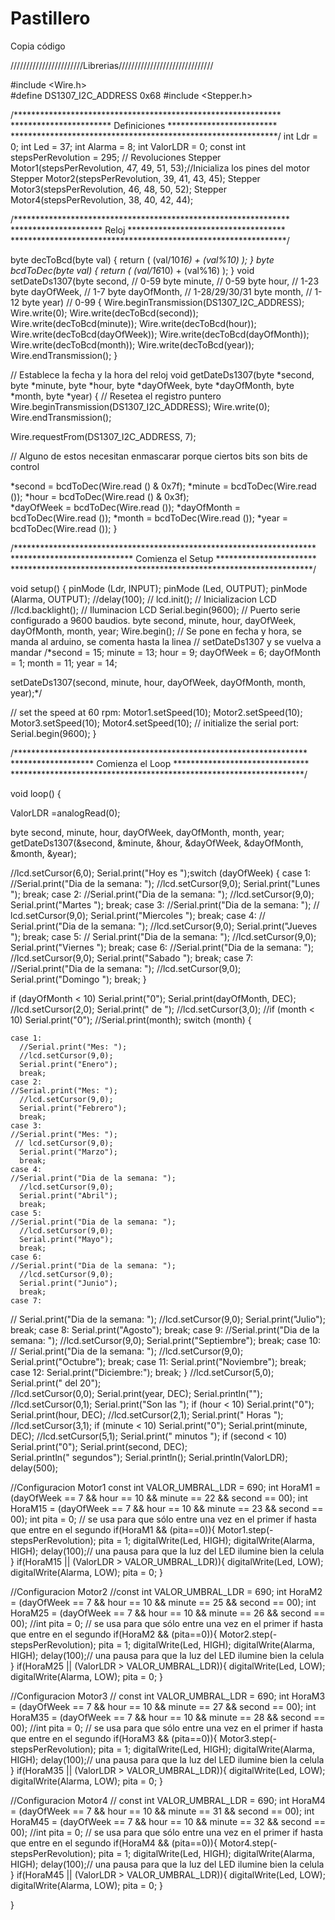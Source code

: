 Pastillero
==========

Copia código

///////////////////////Librerias//////////////////////////////

#include <Wire.h>  
#define DS1307_I2C_ADDRESS 0x68 
#include <Stepper.h>

/*************************************************************
*********************** Definiciones *************************
*************************************************************/
int Ldr = 0;
int Led = 37;
int Alarma = 8;
int ValorLDR = 0;
const int stepsPerRevolution = 295;  // Revoluciones
Stepper Motor1(stepsPerRevolution, 47, 49, 51, 53);//Inicializa los pines del motor
Stepper Motor2(stepsPerRevolution, 39, 41, 43, 45);
Stepper Motor3(stepsPerRevolution, 46, 48, 50, 52);
Stepper Motor4(stepsPerRevolution, 38, 40, 42, 44);

/***************************************************************
********************* Reloj ************************************
***************************************************************/

byte decToBcd(byte val)
{
  return ( (val/10*16) + (val%10) );
}
byte bcdToDec(byte val)
{
  return ( (val/16*10) + (val%16) );
}
void setDateDs1307(byte second,        // 0-59
                   byte minute,        // 0-59
                   byte hour,          // 1-23
                   byte dayOfWeek,     // 1-7
                   byte dayOfMonth,    // 1-28/29/30/31
                   byte month,         // 1-12
                   byte year)          // 0-99
{
    Wire.beginTransmission(DS1307_I2C_ADDRESS);
   Wire.write(0);
   Wire.write(decToBcd(second));    
   Wire.write(decToBcd(minute));
   Wire.write(decToBcd(hour));      
   Wire.write(decToBcd(dayOfWeek));
   Wire.write(decToBcd(dayOfMonth));
   Wire.write(decToBcd(month));
   Wire.write(decToBcd(year));
   Wire.endTransmission();
}

// Establece la fecha y la hora del reloj
void getDateDs1307(byte *second,
          byte *minute,
          byte *hour,
          byte *dayOfWeek,
          byte *dayOfMonth,
          byte *month,
          byte *year)
{
  // Resetea el registro puntero
  Wire.beginTransmission(DS1307_I2C_ADDRESS);
  Wire.write(0);
  Wire.endTransmission();

  Wire.requestFrom(DS1307_I2C_ADDRESS, 7);

  // Alguno de estos necesitan enmascarar porque ciertos bits son bits de control    

 *second     = bcdToDec(Wire.read () & 0x7f);
  *minute     = bcdToDec(Wire.read ());
  *hour       = bcdToDec(Wire.read () & 0x3f);  
  *dayOfWeek  = bcdToDec(Wire.read ());
  *dayOfMonth = bcdToDec(Wire.read ());
  *month      = bcdToDec(Wire.read ());
  *year       = bcdToDec(Wire.read ());
}




  
/*********************************************************************
**************************** Comienza el Setup ***********************
*********************************************************************/

void setup() {
  pinMode (Ldr, INPUT);
  pinMode (Led, OUTPUT);
  pinMode (Alarma, OUTPUT);
  //delay(100);
 // lcd.init();                  // Inicializacion LCD
  //lcd.backlight();             // Iluminacion LCD
  Serial.begin(9600);          // Puerto serie configurado a 9600 baudios.
  byte second, minute, hour, dayOfWeek, dayOfMonth, month, year;
  Wire.begin();
  // Se pone en fecha y hora, se manda al arduino, se comenta hasta la linea
  // setDateDs1307 y se vuelva a mandar
 /*second = 15;
  minute = 13;
  hour = 9;
  dayOfWeek = 6;
  dayOfMonth = 1;
  month = 11;
  year = 14;
  
  setDateDs1307(second, minute, hour, dayOfWeek, dayOfMonth, month, year);*/


  // set the speed at 60 rpm:
  Motor1.setSpeed(10);
  Motor2.setSpeed(10);
  Motor3.setSpeed(10);
  Motor4.setSpeed(10);
  // initialize the serial port:
  Serial.begin(9600);
}


/*******************************************************************
******************* Comienza el Loop *******************************
*******************************************************************/

void loop() {
  
  
  ValorLDR =analogRead(0);
  
  byte second, minute, hour, dayOfWeek, dayOfMonth, month, year;
  getDateDs1307(&second, &minute, &hour, &dayOfWeek, &dayOfMonth, &month, &year);  
  
  
  //lcd.setCursor(6,0);
    Serial.print("Hoy es ");switch (dayOfWeek)
    {
    case 1:
      //Serial.print("Dia de la semana: ");
      //lcd.setCursor(9,0);
      Serial.print("Lunes "); 
      break;
    case 2:
    //Serial.print("Dia de la semana: ");
      //lcd.setCursor(9,0);
      Serial.print("Martes "); 
      break;
    case 3:
    //Serial.print("Dia de la semana: ");
     // lcd.setCursor(9,0);
      Serial.print("Miercoles "); 
      break;
    case 4:
   // Serial.print("Dia de la semana: ");
      //lcd.setCursor(9,0);
      Serial.print("Jueves "); 
      break;
    case 5:
   // Serial.print("Dia de la semana: ");
      //lcd.setCursor(9,0);
      Serial.print("Viernes "); 
      break;
    case 6:
    //Serial.print("Dia de la semana: ");
      //lcd.setCursor(9,0);
      Serial.print("Sabado "); 
      break;
    case 7:
    //Serial.print("Dia de la semana: ");
      //lcd.setCursor(9,0);
      Serial.print("Domingo "); 
      break;
   }
   
  if (dayOfMonth < 10) Serial.print("0");
  Serial.print(dayOfMonth, DEC); 
  //lcd.setCursor(2,0);
  Serial.print(" de ");
  //lcd.setCursor(3,0);
    //if (month < 10) Serial.print("0");
  //Serial.print(month); 
  switch (month)
    {
     
    case 1:
      //Serial.print("Mes: ");
      //lcd.setCursor(9,0);
      Serial.print("Enero"); 
      break;
    case 2:
    //Serial.print("Mes: ");
      //lcd.setCursor(9,0);
      Serial.print("Febrero"); 
      break;
    case 3:
    //Serial.print("Mes: ");
     // lcd.setCursor(9,0);
      Serial.print("Marzo"); 
      break;
    case 4:
    //Serial.print("Dia de la semana: ");
      //lcd.setCursor(9,0);
      Serial.print("Abril"); 
      break;
    case 5:
    //Serial.print("Dia de la semana: ");
      //lcd.setCursor(9,0);
      Serial.print("Mayo"); 
      break;
    case 6:
    //Serial.print("Dia de la semana: ");
      //lcd.setCursor(9,0);
      Serial.print("Junio"); 
      break;
    case 7:
   // Serial.print("Dia de la semana: ");
      //lcd.setCursor(9,0);
      Serial.print("Julio"); 
      break;
    case 8:
      Serial.print("Agosto");
      break;
       case 9:
    //Serial.print("Dia de la semana: ");
      //lcd.setCursor(9,0);
      Serial.print("Septiembre"); 
      break;
    case 10:
   // Serial.print("Dia de la semana: ");
      //lcd.setCursor(9,0);
      Serial.print("Octubre"); 
      break;
    case 11:
      Serial.print("Noviembre");
      break;
     case 12:
      Serial.print("Diciembre:");
     break;
   } 
  //lcd.setCursor(5,0);
  Serial.print(" del 20");   
  //lcd.setCursor(0,0);
    Serial.print(year, DEC);
  Serial.println("");
  //lcd.setCursor(0,1);
  Serial.print("Son las ");
    if (hour < 10) Serial.print("0");
  Serial.print(hour, DEC);
  //lcd.setCursor(2,1);
  Serial.print(" Horas ");  
  //lcd.setCursor(3,1);
    if (minute < 10) Serial.print("0");
  Serial.print(minute, DEC);
  //lcd.setCursor(5,1);
  Serial.print(" minutos ");
    if (second < 10) Serial.print("0");
  Serial.print(second, DEC);  
  Serial.println(" segundos");
  Serial.println();
  Serial.println(ValorLDR);
  delay(500);
   
  //Configuracion Motor1
 const int VALOR_UMBRAL_LDR = 690;
 int HoraM1 = (dayOfWeek == 7  && hour == 10 && minute == 22 && second == 00);
 int HoraM15 = (dayOfWeek == 7  && hour == 10 && minute == 23 && second == 00);
 int pita = 0; // se usa para que sólo entre una vez en el primer if hasta que entre en el segundo
 if(HoraM1 && (pita==0)){
    Motor1.step(-stepsPerRevolution);
    pita = 1;
    digitalWrite(Led, HIGH);
    digitalWrite(Alarma, HIGH);
    delay(100);// una pausa para que la luz del LED ilumine bien la celula
}
 if(HoraM15 || (ValorLDR > VALOR_UMBRAL_LDR)){
    digitalWrite(Led, LOW);
    digitalWrite(Alarma, LOW);
    pita = 0;
}
  
  
 //Configuracion Motor2
 //const int VALOR_UMBRAL_LDR = 690;
 int HoraM2 = (dayOfWeek == 7  && hour == 10 && minute == 25 && second == 00);
 int HoraM25 = (dayOfWeek == 7  && hour == 10 && minute == 26 && second == 00);
 //int pita = 0; // se usa para que sólo entre una vez en el primer if hasta que entre en el segundo
 if(HoraM2 && (pita==0)){
    Motor2.step(-stepsPerRevolution);
    pita = 1;
    digitalWrite(Led, HIGH);
    digitalWrite(Alarma, HIGH);
    delay(100);// una pausa para que la luz del LED ilumine bien la celula
}
 if(HoraM25 || (ValorLDR > VALOR_UMBRAL_LDR)){
    digitalWrite(Led, LOW);
    digitalWrite(Alarma, LOW);
    pita = 0;
}
 
 //Configuracion Motor3
 // const int VALOR_UMBRAL_LDR = 690;
 int HoraM3 = (dayOfWeek == 7  && hour == 10 && minute == 27 && second == 00);
 int HoraM35 = (dayOfWeek == 7  && hour == 10 && minute == 28 && second == 00);
 //int pita = 0; // se usa para que sólo entre una vez en el primer if hasta que entre en el segundo
 if(HoraM3 && (pita==0)){
    Motor3.step(-stepsPerRevolution);
    pita = 1;
    digitalWrite(Led, HIGH);
    digitalWrite(Alarma, HIGH);
    delay(100);// una pausa para que la luz del LED ilumine bien la celula
}
 if(HoraM35 || (ValorLDR > VALOR_UMBRAL_LDR)){
    digitalWrite(Led, LOW);
    digitalWrite(Alarma, LOW);
    pita = 0;
}
 
 //Configuracion Motor4
 // const int VALOR_UMBRAL_LDR = 690;
 int HoraM4 = (dayOfWeek == 7  && hour == 10 && minute == 31 && second == 00);
 int HoraM45 = (dayOfWeek == 7  && hour == 10 && minute == 32 && second == 00);
 //int pita = 0; // se usa para que sólo entre una vez en el primer if hasta que entre en el segundo
 if(HoraM4 && (pita==0)){
    Motor4.step(-stepsPerRevolution);
    pita = 1;
    digitalWrite(Led, HIGH);
    digitalWrite(Alarma, HIGH);
    delay(100);// una pausa para que la luz del LED ilumine bien la celula
}
 if(HoraM45 || (ValorLDR > VALOR_UMBRAL_LDR)){
    digitalWrite(Led, LOW);
    digitalWrite(Alarma, LOW);
    pita = 0;
}

}
  
 
  

  

 
 
  
  



